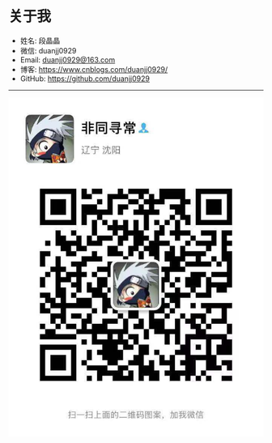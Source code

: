 # 关于我

-   姓名: 段晶晶
-   微信: duanjj0929
-   Email: <duanjj0929@163.com>
-   博客: <https://www.cnblogs.com/duanjj0929/>
-   GitHub: <https://github.com/duanjj0929>

------------------------------------------------------------------------

![image](./_static/wechat.jpg)
